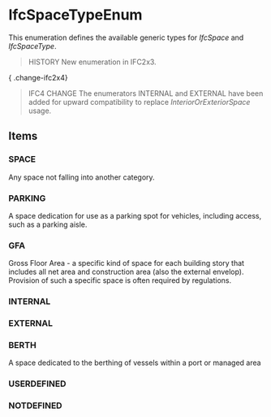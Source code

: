 # IfcSpaceTypeEnum

This enumeration defines the available generic types for _IfcSpace_ and _IfcSpaceType_.

> HISTORY  New enumeration in IFC2x3.

{ .change-ifc2x4}
> IFC4 CHANGE  The enumerators INTERNAL and EXTERNAL have been added for upward compatibility to replace _InteriorOrExteriorSpace_ usage.

## Items

### SPACE
Any space not falling into another category.

### PARKING
A space dedication for use as a parking spot for vehicles, including access, such as a parking aisle.

### GFA
Gross Floor Area - a specific kind of space for each building story that includes all net area and construction area (also the external envelop). Provision of such a specific space is often required by regulations.

### INTERNAL


### EXTERNAL


### BERTH
A space dedicated to the berthing of vessels within a port or managed area

### USERDEFINED


### NOTDEFINED

